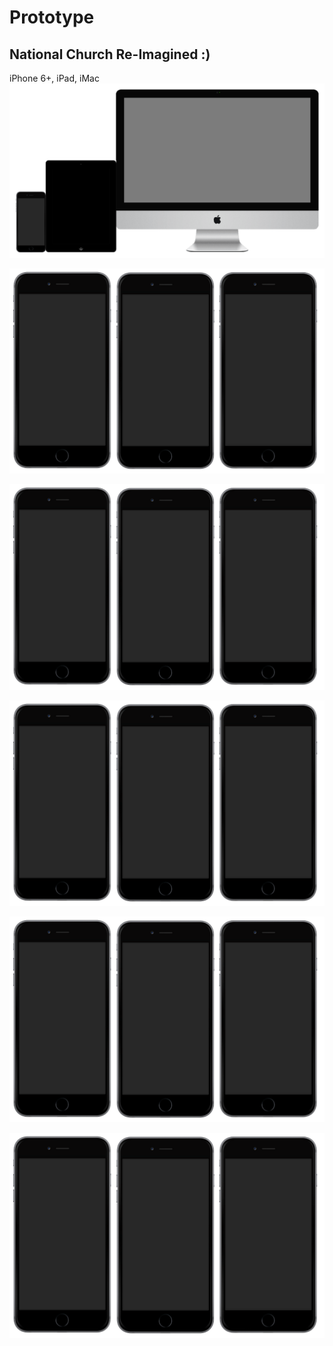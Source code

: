 # Prototype

## National Church Re-Imagined :)

iPhone 6+, iPad, iMac
![](prototype/iphone-6+-ipad-imac.png)

![](prototype/iphone-6+-screens-1.png)

![](prototype/iphone-6+-screens-2.png)

![](prototype/iphone-6+-screens-3.png)

![](prototype/iphone-6+-screens-4.png)

![](prototype/iphone-6+-screens-5.png)





